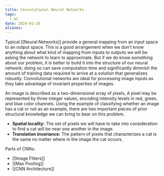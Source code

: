 ```yaml
---
title: Convolutional Neural Networks
tags:
  - ml
date: 2024-01-28
aliases:
---
```

Typical [[Neural Networks]] provide a general mapping from an input space to an output space. This is a good arrangement when we don’t know anything about what kind of mapping from inputs to outputs we will be asking the network to learn to approximate. But if we do know something about our problem, it is better to build it into the structure of our neural network; doing so can save computation time and significantly diminish the amount of training data required to arrive at a solution that generalizes robustly. Convolutional networks are ideal for processing image inputs as they take advantage of invariant properties of images.

An image is described as a two-dimensional array of pixels, A pixel may be represented by three integer values, encoding intensity levels in red, green, and blue color channels. Using the example of classifying whether an image has a cat or not as an example, there are two important pieces of prior structural knowledge we can bring to bear on this problem. 
- **Spatial locality:** The set of pixels we will have to take into consideration to find a cat will be near one another in the image.
- **Translation invariance:** The pattern of pixels that characterizes a cat is the same no matter where in the image the cat occurs.

Parts of CNNs:
- [[Image Filters]]
- [[Max Pooling]]
- [[CNN Architecture]]
